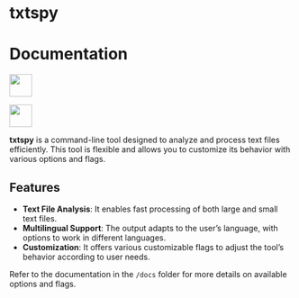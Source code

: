 
# txtspy

# Documentation

[<img src="https://upload.wikimedia.org/wikipedia/commons/a/a4/Flag_of_the_United_States.svg" width="40">](docs/en/README.md)

[<img src="https://upload.wikimedia.org/wikipedia/commons/9/9a/Flag_of_Spain.svg" width="40">](docs/es/README.md)




**txtspy** is a command-line tool designed to analyze and process text files efficiently. This tool is flexible and allows you to customize its behavior with various options and flags.

## Features

- **Text File Analysis**: It enables fast processing of both large and small text files.
- **Multilingual Support**: The output adapts to the user’s language, with options to work in different languages.
- **Customization**: It offers various customizable flags to adjust the tool’s behavior according to user needs.


Refer to the documentation in the `/docs` folder for more details on available options and flags.

